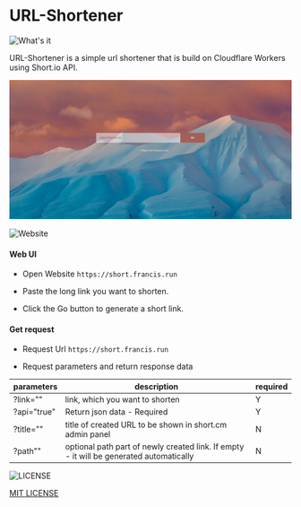 # URL-Shortener 

![What's it](https://img.shields.io/badge/What's%20it-orange?style=for-the-badge) 

URL-Shortener is a simple url shortener that is build on Cloudflare Workers using Short.io API. 

[![index](src/images/index.png)](https://short.francis.run)

![Website](https://img.shields.io/badge/How%20to%20use-orange?style=for-the-badge)

#### Web UI
- Open Website `https://short.francis.run`

- Paste the long link you want to shorten.

- Click the Go button to generate a short link.

#### Get request

- Request Url `https://short.francis.run`

- Request parameters and return response data

|  parameters  | description  | required |
|  ----  | ----  | ------- | 
| ?link=""  | link, which you want to shorten| Y|
| ?api="true" | Return json data - Required| Y |
| ?title="" |title of created URL to be shown in short.cm admin panel | N |
| ?path""  | optional path part of newly created link. If empty - it will be generated automatically | N |

![LICENSE](https://img.shields.io/badge/LICENSE-orange?style=for-the-badge)

[MIT LICENSE](LICENSE)